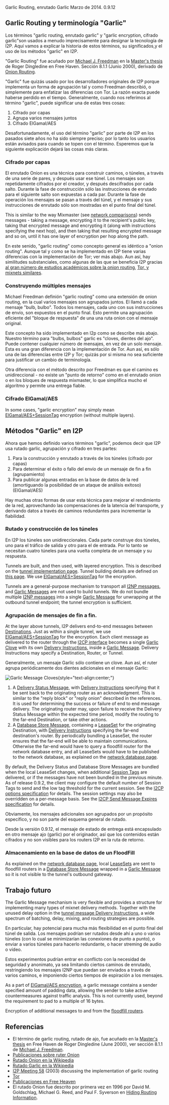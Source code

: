  Garlic Routing,
enrutado Garlic Marzo de 2014. 0.9.12 

## Garlic Routing y terminología \"Garlic\"

Los términos \"garlic routing, enrutado garlic\" y \"garlic encryption,
cifrado garlic\"son usados a menudo imprecisamente para designar la
tecnología de I2P. Aquí vamos a explicar la historia de estos términos,
su significados,y el uso de los métodos \"garlic\" en I2P.

\"Garlic Routing\" fue acuñado por [Michael J.
Freedman](http://www.cs.princeton.edu/~mfreed/) en la [Master\'s
thesis](http://www.freehaven.net/papers.html) de Roger Dingledine en
Free Haven. Sección 8.1.1 (Junio 2000), derivado de [Onion
Routing](http://www.onion-router.net/).

\"Garlic\" fue quizás usado por los desarrolladores originales de I2P
porque implementa un forma de agrupación tal y como Freedman describió,
o simplemente para enfatizar las diferencias con Tor. La razón exacta
puede haberse perdido en el tiempo. Generalmente, cuando nos referimos
al término \"garlic\", puede significar una de estas tres cosas:

1. Cifrado por capas
2. Agrupa varios mensajes juntos
3. Cifrado ElGamal/AES

Desafortunadamente, el uso del término \"garlic\" por parte de I2P en
los pasados siete años no ha sido siempre preciso; por lo tanto los
usuarios están avisados para cuando se topen con el término. Esperemos
que la siguiente explicación dejará las cosas más claras.

### Cifrado por capas

El enrutado Onion es una técnica para construir caminos, o túneles, a
través de una serie de pares, y después usar ese túnel. Los mensajes son
repetidamente cifrados por el creador, y después descifrados por cada
salto. Durante la fase de construcción sólo las instrucciones de
enrutado para el siguiente salto son expuestas a cada par. Durante la
fase de operación los mensajes se pasan a través del túnel, y el mensaje
y sus instrucciones de enrutado sólo son mostradas en el punto final del
túnel.

This is similar to the way Mixmaster (see [network
comparisons]()) sends messages - taking a
message, encrypting it to the recipient\'s public key, taking that
encrypted message and encrypting it (along with instructions specifying
the next hop), and then taking that resulting encrypted message and so
on, until it has one layer of encryption per hop along the path.

En este senido, \"garlic routing\" como concepto general es idéntico a
\"onion routing\". Aunque tal y como se ha implementado en I2P tiene
varias diferencias con la implementación de Tor; ver más abajo. Aun así,
hay similitudes substanciales, como algunas de las que se beneficia I2P
gracias [al gran número de estudios académicos sobre la onion
routing](http://www.onion-router.net/Publications.html), [Tor, y mixnets
similares](http://freehaven.net/anonbib/topic.html).

### Construyendo múltiples mensajes

Michael Freedman definión \"garlic routing\" como una extensión de onion
routing, en la cual varios mensajes son agrupados juntos. El llamó a
cada mensaje \"bulb, bulbo\". Todos los mensajes, cada uno con sus
instrucciones de envío, son expuestos en el punto final. Esto permite
una agrupación eficiente del \"bloque de respuesta\" de una una ruta
onion con el mensaje original.

Este concepto ha sido implementado en I2p como se describe más abajo.
Nuestro término para \"bulbs, bulbos\" garlic es \"cloves, dientes del
ajo\". Puede contener cualquier número de mensajes, en vez de un solo
mensaje. Esta es una gran diferencia con la implementación de Tor. Aun
así, es sólo una de las diferencias entre I2P y Tor; quizás por si misma
no sea suficiente para justificar un cambio de terminología.

Otra diferencia con el método descrito por Freedman es que el camino es
unidireccional - no existe un \"punto de retorno\" como en el enrutado
onion o en los bloques de respuesta mixmaster, lo que simplifica mucho
el algoritmo y permite una entrega fiable.

### Cifrado ElGamal/AES

In some cases, \"garlic encryption\" may simply mean
[ElGamal/AES+SessionTag]() encryption
(without multiple layers).

## Métodos \"Garlic\" en I2P

Ahora que hemos definido varios términos \"garlic\", podemos decir que
I2P usa rutado garlic, agrupación y cifrado en tres partes:

1. Para la construcción y enrutado a través de los túneles (cifrado por
 capas)
2. Para determinar el éxito o fallo del envío de un mensaje de fin a
 fin (agrupamiento)
3. Para publicar algunas entradas en la base de datos de la red
 (amortiguando la posibilidad de un ataque de análisis exitoso)
 (ElGamal/AES)

Hay muchas otras formas de usar esta técnica para mejorar el rendimiento
de la red, aprovechando las compensaciones de la latencia del
transporte, y derivando datos a través de caminos redundantes para
incrementar la fiabilidad.

### Rutado y construcción de los túneles

En I2P los túneles son unidireccionales. Cada parte construye dos
túneles, uno para el tráfico de salida y otro para el de entrada. Por lo
tanto se necesitan cuatro túneles para una vuelta completa de un mensaje
y su respuesta.

Tunnels are built, and then used, with layered encryption. This is
described on the [tunnel implementation
page](). Tunnel building details are defined
on [this page](). We use
[ElGamal/AES+SessionTag]() for the
encryption.

Tunnels are a general-purpose mechanism to transport all [I2NP
messages](), and [Garlic
Messages](#msg_Garlic) are not used to build
tunnels. We do not bundle multiple [I2NP
messages]() into a single [Garlic
Message](#msg_Garlic) for unwrapping at the
outbound tunnel endpoint; the tunnel encryption is sufficient.

### Agrupación de mensajes de fin a fin.

At the layer above tunnels, I2P delivers end-to-end messages between
[Destinations](#struct_Destination).
Just as within a single tunnel, we use
[ElGamal/AES+SessionTag]() for the
encryption. Each client message as delivered to the router through the
[I2CP interface]() becomes a single [Garlic
Clove](#struct_GarlicClove) with its own
[Delivery
Instructions](#struct_GarlicCloveDeliveryInstructions),
inside a [Garlic Message](#msg_Garlic).
Delivery Instructions may specify a Destination, Router, or Tunnel.

Generalmente, un mensaje Garlic sólo contiene un clove. Aun así, el
ruter agrupa periódicamente dos dientes adicionales en el mensaje
Garlic:

![Garlic Message
Cloves](/_static/images/garliccloves.png "Garlic Message Cloves"){style="text-align:center;"}

1. A [Delivery Status
 Message](#msg_DeliveryStatus), with
 [Delivery
 Instructions](#struct_GarlicCloveDeliveryInstructions)
 specifying that it be sent back to the originating router as an
 acknowledgment. This is similar to the \"reply block\" or \"reply
 onion\" described in the references. It is used for determining the
 success or failure of end to end message delivery. The originating
 router may, upon failure to receive the Delivery Status Message
 within the expected time period, modify the routing to the far-end
 Destination, or take other actions.
2. A [Database Store
 Message](#msg_DatabaseStore), containing a
 [LeaseSet](#struct_LeaseSet) for
 the originating Destination, with [Delivery
 Instructions](#struct_GarlicCloveDeliveryInstructions)
 specifying the far-end destination\'s router. By periodically
 bundling a LeaseSet, the router ensures that the far-end will be
 able to maintain communications. Otherwise the far-end would have to
 query a floodfill router for the network database entry, and all
 LeaseSets would have to be published to the network database, as
 explained on the [network database page]().

By default, the Delivery Status and Database Store Messages are bundled
when the local LeaseSet changes, when additional [Session
Tags](#type_SessionTag) are delivered,
or if the messages have not been bundled in the previous minute. As of
release 0.9.2, the client may configure the default number of Session
Tags to send and the low tag threshold for the current session. See the
[I2CP options specification](#options) for
details. The session settings may also be overridden on a per-message
basis. See the [I2CP Send Message Expires
specification](#msg_SendMessageExpires) for
details.

Obviamente, los mensajes adicionales son agrupados por un propósito
específico, y no son parte del esquema general de rutado.

Desde la versión 0.9.12, el mensaje de estado de entrega está
encapsulado en otro mensaje ajo (garlic) por el originador, así que los
contenidos están cifrados y no son visibles para los routers I2P en la
ruta de retorno.

### Almacenamiento en la base de datos de un FloodFill

As explained on the [network database
page](#delivery), local
[LeaseSets](#struct_LeaseSet) are sent
to floodfill routers in a [Database Store
Message](#msg_DatabaseStore) wrapped in a
[Garlic Message](#msg_Garlic) so it is not
visible to the tunnel\'s outbound gateway.

## Trabajo futuro

The Garlic Message mechanism is very flexible and provides a structure
for implementing many types of mixnet delivery methods. Together with
the unused delay option in the [tunnel message Delivery
Instructions](#struct_TunnelMessageDeliveryInstructions),
a wide spectrum of batching, delay, mixing, and routing strategies are
possible.

En particular, hay potencial para mucha más flexibilidad en el punto
final del túnel de salida. Los mensajes podrían ser rutados desde ahí a
uno o varios túneles (con lo cual se minimizarían las conexiones de
punto a punto), o enviar a varios túneles para hacerlo redundante, o
hacer streming de audio o vídeo.

Estos experimentos pudrían entrar en conflicto con la necesidad de
seguridad y anonimato, ya sea limitando ciertos caminos de enrutado,
restringiendo los mensajes I2NP que puedan ser enviados a través de
varios caminos, e imponiendo ciertos tiempos de espiración a los
mensajes.

As a part of [ElGamal/AES encryption](), a
garlic message contains a sender specified amount of padding data,
allowing the sender to take active countermeasures against traffic
analysis. This is not currently used, beyond the requirement to pad to a
multiple of 16 bytes.

Encryption of additional messages to and from the [floodfill
routers](#delivery).

## Referencias

- El término de garlic routing, rutado de ajo, fue acuñado en la
 [Master\'s thesis](http://www.freehaven.net/papers.html) en Free
 Haven de Roger Dingledine (June 2000), ver sección 8.1.1 de
 [Michael J. Freedman](http://www.cs.princeton.edu/~mfreed/).
- [Publicaciones sobre ruter
 Onion](http://www.onion-router.net/Publications.html)
- [Rutado Onion en la
 Wikipedia](http://en.wikipedia.org/wiki/Onion_routing)
- [Rutado Garlic en la
 Wikipedia](http://en.wikipedia.org/wiki/Garlic_routing)
- [I2P Meeting 58]() (2003) discussing the
 implementation of garlic routing
- [Tor](https://www.torproject.org/)
- [Publicaciones en Free
 Heaven](http://freehaven.net/anonbib/topic.html)
- El rutado Onion fue descrito por primera vez en 1996 por David M.
 Goldschlag, Michael G. Reed, and Paul F. Syverson en [Hiding Routing
 Information](http://www.onion-router.net/Publications/IH-1996.pdf).


